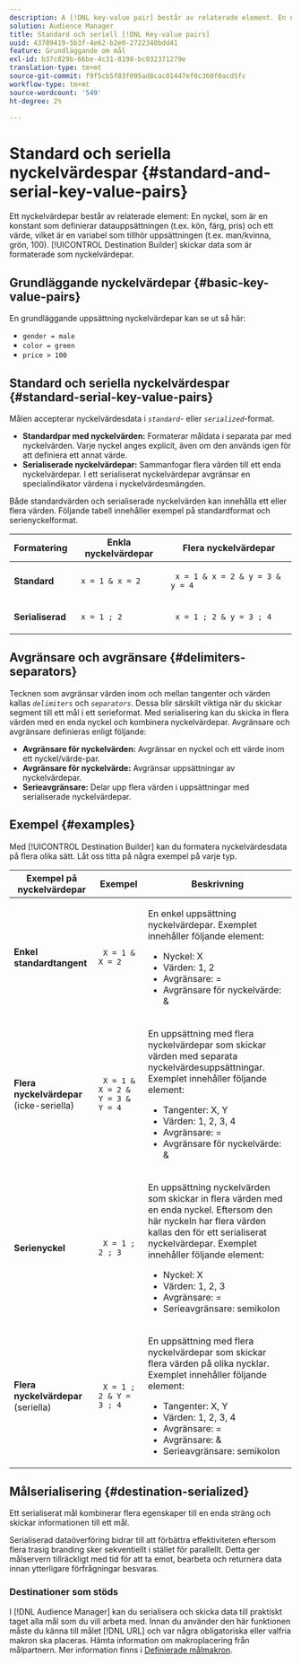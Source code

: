 ```yaml
---
description: A [!DNL key-value pair] består av relaterade element. En nyckel, som är en konstant som definierar datauppsättningen (t.ex. kön, färg, pris) och ett värde, vilket är en variabel som tillhör uppsättningen (t.ex. man/kvinna, grön, 100). Destination Builder skickar data som är formaterade som nyckelvärdepar.
solution: Audience Manager
title: Standard och seriell [!DNL Key-value pairs]
uuid: 43789419-5b3f-4e62-b2e0-2722340bdd41
feature: Grundläggande om mål
exl-id: b37c829b-66be-4c31-8198-bc032371279e
translation-type: tm+mt
source-git-commit: f9f5cb5f83f095ad8cac01447ef0c360f0acd5fc
workflow-type: tm+mt
source-wordcount: '549'
ht-degree: 2%

---
```


# Standard och seriella nyckelvärdespar {#standard-and-serial-key-value-pairs}

Ett nyckelvärdepar består av relaterade element: En nyckel, som är en konstant som definierar datauppsättningen (t.ex. kön, färg, pris) och ett värde, vilket är en variabel som tillhör uppsättningen (t.ex. man/kvinna, grön, 100). [!UICONTROL Destination Builder] skickar data som är formaterade som nyckelvärdepar.

## Grundläggande nyckelvärdepar {#basic-key-value-pairs}

En grundläggande uppsättning nyckelvärdepar kan se ut så här:

* `gender = male`
* `color = green`
* `price > 100`

## Standard och seriella nyckelvärdespar {#standard-serial-key-value-pairs}

Målen accepterar nyckelvärdesdata i *`standard`*- eller *`serialized`*-format.

* **Standardpar med nyckelvärden:** Formaterar måldata i separata par med nyckelvärden. Varje nyckel anges explicit, även om den används igen för att definiera ett annat värde.
* **Serialiserade nyckelvärdepar:** Sammanfogar flera värden till ett enda nyckelvärdepar. I ett serialiserat nyckelvärdepar avgränsar en specialindikator värdena i nyckelvärdesmängden.

Både standardvärden och serialiserade nyckelvärden kan innehålla ett eller flera värden. Följande tabell innehåller exempel på standardformat och serienyckelformat.

<table id="table_7895B1E800934117A19A96380F0CF91B"> 
 <thead> 
  <tr> 
   <th colname="col1" class="entry"> Formatering </th>
   <th colname="col2" class="entry"> Enkla nyckelvärdepar </th>
   <th colname="col3" class="entry"> Flera nyckelvärdepar </th>
  </tr>
 </thead>
 <tbody> 
  <tr> 
   <td colname="col1"> <p> <b>Standard</b> </p> </td>
   <td colname="col2"> <p> <code> x = 1 &amp; x = 2 </code> </p> </td>
   <td colname="col3"> <p> <code> x = 1 &amp; x = 2 &amp; y = 3 &amp; y = 4 </code> </p> </td>
  </tr>
  <tr> 
   <td colname="col1"> <p> <b>Serialiserad</b> </p> </td> 
   <td colname="col2"> <p> <code> x = 1 ; 2 </code> </p> </td> 
   <td colname="col3"> <p> <code> x = 1 ; 2 &amp; y = 3 ; 4 </code> </p> </td>
  </tr>
 </tbody>
</table>

## Avgränsare och avgränsare {#delimiters-separators}

Tecknen som avgränsar värden inom och mellan tangenter och värden kallas *`delimiters`* och *`separators`*. Dessa blir särskilt viktiga när du skickar segment till ett mål i ett serieformat. Med serialisering kan du skicka in flera värden med en enda nyckel och kombinera nyckelvärdepar. Avgränsare och avgränsare definieras enligt följande:

* **Avgränsare för nyckelvärden:** Avgränsar en nyckel och ett värde inom ett nyckel/värde-par.
* **Avgränsare för nyckelvärde:** Avgränsar uppsättningar av nyckelvärdepar.
* **Serieavgränsare:** Delar upp flera värden i uppsättningar med serialiserade nyckelvärdepar.

## Exempel {#examples}

Med [!UICONTROL Destination Builder] kan du formatera nyckelvärdesdata på flera olika sätt. Låt oss titta på några exempel på varje typ.

<table id="table_C2FBDC887C8C4CC88B1B2A7CF8E2795F"> 
 <thead> 
  <tr> 
   <th colname="col1" class="entry"> Exempel på nyckelvärdepar </th> 
   <th colname="col2" class="entry"> Exempel </th> 
   <th colname="col3" class="entry"> Beskrivning </th> 
  </tr> 
 </thead>
 <tbody> 
  <tr> 
   <td colname="col1"> <p> <b>Enkel standardtangent</b> </p> </td> 
   <td colname="col2"> <p> <code> X = 1 &amp; X = 2 </code> </p> </td> 
   <td colname="col3"> <p>En enkel uppsättning nyckelvärdepar. Exemplet innehåller följande element: </p> 
    <ul id="ul_28C0CB005B264373926CA5D7418EE845"> 
     <li id="li_B6D300DBA9064F0BA743BA9B04339511">Nyckel: X </li> 
     <li id="li_9A1C98D5C9124FF1B4F032668576C03A">Värden: 1, 2 </li> 
     <li id="li_1D2828328E554176846C94F6140C0CBF">Avgränsare: = </li> 
     <li id="li_0C6A70A0D9534611ACC98A0FD3693587">Avgränsare för nyckelvärde: &amp; </li> 
    </ul> </td> 
  </tr> 
  <tr> 
   <td colname="col1"> <p> <b>Flera nyckelvärdepar</b>  (icke-seriella) </p> </td> 
   <td colname="col2"> <p> <code> X = 1 &amp; X = 2 &amp; Y = 3 &amp; Y = 4 </code> </p> </td> 
   <td colname="col3"> <p>En uppsättning med flera nyckelvärdepar som skickar värden med separata nyckelvärdesuppsättningar. Exemplet innehåller följande element: </p> 
    <ul id="ul_7FB22A43B435463D9F209067FF2C3619"> 
     <li id="li_7487657F6C2F48F5A4C4C9F9E8FB3B4B">Tangenter: X, Y </li> 
     <li id="li_B828CF81DAB8443FBB2EDF6538A63B3C">Värden: 1, 2, 3, 4 </li> 
     <li id="li_EA4C95F6C93D435EB79237E38CE6F011">Avgränsare: = </li> 
     <li id="li_45984AE2B581498299054BA5276D461D">Avgränsare för nyckelvärde: &amp; </li> 
    </ul> </td> 
  </tr> 
  <tr> 
   <td colname="col1"> <p> <b>Serienyckel</b> </p> </td> 
   <td colname="col2"> <p> <code> X = 1 ; 2 ; 3 </code> </p> </td> 
   <td colname="col3"> <p>En uppsättning nyckelvärden som skickar in flera värden med en enda nyckel. Eftersom den här nyckeln har flera värden kallas den för ett serialiserat nyckelvärdepar. Exemplet innehåller följande element: </p> 
    <ul id="ul_69C4C662B9BD4F77BB940D921B316CCF"> 
     <li id="li_718BEC527E69417C9F88D3DBD3357A28">Nyckel: X </li> 
     <li id="li_659DCBBFB4024AC2B9C4E74D2A86648D">Värden: 1, 2, 3 </li> 
     <li id="li_9A890233C6F84085A7BD5EA4D044E3CC">Avgränsare: = </li> 
     <li id="li_AFC0426EA6044F8BAFD915FCB3808FBA">Serieavgränsare: semikolon </li> 
    </ul> </td> 
  </tr> 
  <tr> 
   <td colname="col1"> <p> <b>Flera nyckelvärdepar</b>  (seriella) </p> </td> 
   <td colname="col2"> <p> <code> X = 1 ; 2 &amp; Y = 3 ; 4 </code> </p> </td> 
   <td colname="col3"> <p>En uppsättning med flera nyckelvärdepar som skickar flera värden på olika nycklar. Exemplet innehåller följande element: </p> 
    <ul id="ul_CB50133B2E944818B9F2A0586EF69774"> 
     <li id="li_FD3D7ECC2BF046E99B1ED0B73EFE341F">Tangenter: X, Y </li> 
     <li id="li_2BADC98C4CE74BBBBA1DC446D24615AC">Värden: 1, 2, 3, 4 </li> 
     <li id="li_4125435175AD4A43A44B980B28F32364">Avgränsare: = </li> 
     <li id="li_48CFC279B2514F4FB2935B05FC7F287A">Avgränsare: &amp; </li> 
     <li id="li_576C731F2FAF47FD92F55345CD6D36A0">Serieavgränsare: semikolon </li> 
    </ul> </td> 
  </tr> 
 </tbody> 
</table>

## Målserialisering {#destination-serialized}

Ett serialiserat mål kombinerar flera egenskaper till en enda sträng och skickar informationen till ett mål.

<!-- c_dest_serialized.xml -->

Serialiserad dataöverföring bidrar till att förbättra effektiviteten eftersom flera trasig branding sker sekventiellt i stället för parallellt. Detta ger målservern tillräckligt med tid för att ta emot, bearbeta och returnera data innan ytterligare förfrågningar besvaras.

### Destinationer som stöds

I [!DNL Audience Manager] kan du serialisera och skicka data till praktiskt taget alla mål som du vill arbeta med. Innan du använder den här funktionen måste du känna till målet [!DNL URL] och var några obligatoriska eller valfria makron ska placeras. Hämta information om makroplacering från målpartnern. Mer information finns i [Definierade målmakron](../../features/destinations/destination-macros.md#destination-macros-defined).
